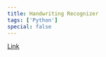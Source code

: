 ```yaml
---
title: Handwriting Recognizer
tags: ['Python']
special: false
---
```

[Link](https://github.com/nirmalhk7/HandwritingRecognizer)